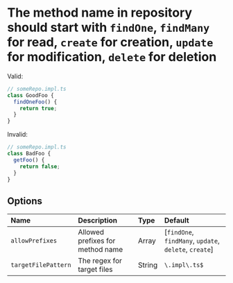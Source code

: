 # The method name in repository should start with `findOne`, `findMany` for read, `create` for creation, `update` for modification, `delete` for deletion

<!-- end auto-generated rule header -->

Valid:

```ts
// someRepo.impl.ts
class GoodFoo {
  findOneFoo() {
    return true;
  }
}
```

Invalid:

```ts
// someRepo.impl.ts
class BadFoo {
  getFoo() {
    return false;
  }
}
```

## Options

<!-- begin auto-generated rule options list -->

| Name                | Description                      | Type   | Default                                               |
| :------------------ | :------------------------------- | :----- | :---------------------------------------------------- |
| `allowPrefixes`     | Allowed prefixes for method name | Array  | [`findOne`, `findMany`, `update`, `delete`, `create`] |
| `targetFilePattern` | The regex for target files       | String | `\.impl\.ts$`                                         |

<!-- end auto-generated rule options list -->
